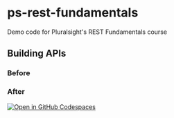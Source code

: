 # ps-rest-fundamentals
Demo code for Pluralsight's REST Fundamentals course


## Building APIs
### Before
### After 
[![Open in GitHub Codespaces](https://github.com/codespaces/badge.svg)](https://codespaces.new/neuhoffm/ps-rest-fundamentals/tree/m3-after?quickstart=1)
